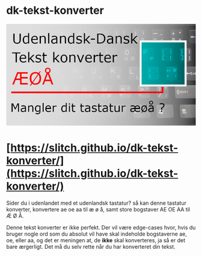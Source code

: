 # dk-tekst-konverter
![Udenlandsk-Dansk Tekst konverter ÆØÅ Mangler dit tastatur æøå?](https://github.com/Slitch/dk-tekst-konverter/blob/main/img/tekst-konverter.jpg)

# [https://slitch.github.io/dk-tekst-konverter/](https://slitch.github.io/dk-tekst-konverter/)

Sider du i udenlandet med et udenlandsk tastatur? så kan denne tastatur konverter, konvertere ae oe aa til æ ø å, samt store bogstaver AE OE AA til Æ Ø Å.

Denne tekst konverter er ikke perfekt. Der vil være edge-cases hvor, hvis du bruger nogle ord som du absolut vil have skal indeholde bogstaverne ae, oe, eller aa, og det er meningen at, de __**ikke**__ skal konverteres, ja så er det bare ærgerligt. Det må du selv rette når du har konverteret din tekst.
